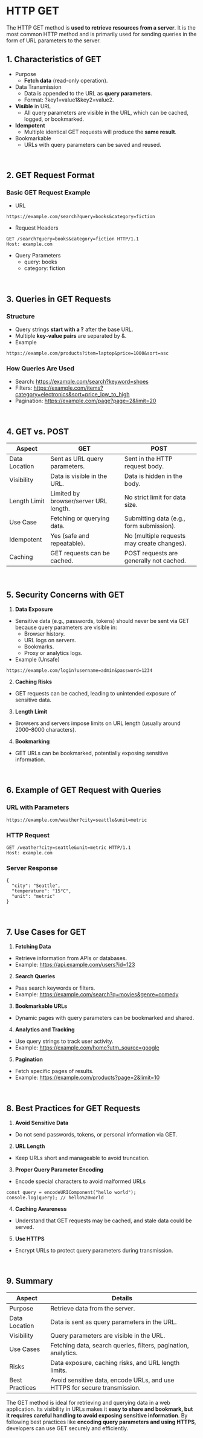 <br>

# HTTP GET
The HTTP GET method is **used to retrieve resources from a server**. It is the most common HTTP method and is primarily used for sending queries in the form of URL parameters to the server.

## 1. Characteristics of GET
  - Purpose
    - **Fetch data** (read-only operation).
  - Data Transmission
    - Data is appended to the URL as **query parameters**.
    - Format: ?key1=value1&key2=value2.
  - **Visible** in URL
    - All query parameters are visible in the URL, which can be cached, logged, or bookmarked.
  - **Idempotent**
    - Multiple identical GET requests will produce the **same result**.
  - Bookmarkable
    - URLs with query parameters can be saved and reused.  
<br>

## 2. GET Request Format

### Basic GET Request Example
  - URL  

```
https://example.com/search?query=books&category=fiction
```

  - Request Headers  

```
GET /search?query=books&category=fiction HTTP/1.1
Host: example.com
```

  - Query Parameters
    - query: books
    - category: fiction  
<br>

## 3. Queries in GET Requests
### Structure
  - Query strings **start with a ?** after the base URL.
  - Multiple **key-value pairs** are separated by &.
  - Example  

```
https://example.com/products?item=laptop&price=1000&sort=asc
```

### How Queries Are Used
  - Search: https://example.com/search?keyword=shoes
  - Filters: https://example.com/items?category=electronics&sort=price_low_to_high
  - Pagination: https://example.com/page?page=2&limit=20  
<br>

## 4. GET vs. POST

| Aspect | GET | POST |
| ------ | --- | ---- |
| Data Location | Sent as URL query parameters. | Sent in the HTTP request body. |
| Visibility | Data is visible in the URL. | Data is hidden in the body. |
| Length Limit | Limited by browser/server URL length. | No strict limit for data size. |
| Use Case | Fetching or querying data. | Submitting data (e.g., form submission). |
| Idempotent | Yes (safe and repeatable). | No (multiple requests may create changes). |
| Caching | GET requests can be cached. | POST requests are generally not cached. |  

<br>

## 5. Security Concerns with GET
1. **Data Exposure**
  - Sensitive data (e.g., passwords, tokens) should never be sent via GET because query parameters are visible in:
    - Browser history.
    - URL logs on servers.
    - Bookmarks.
    - Proxy or analytics logs.
  - Example (Unsafe)  

```
https://example.com/login?username=admin&password=1234
```

2. **Caching Risks**
  - GET requests can be cached, leading to unintended exposure of sensitive data.
3. **Length Limit**
  - Browsers and servers impose limits on URL length (usually around 2000–8000 characters).
4. **Bookmarking**
  - GET URLs can be bookmarked, potentially exposing sensitive information.  
<br>

## 6. Example of GET Request with Queries

### URL with Parameters  

```
https://example.com/weather?city=seattle&unit=metric
```

### HTTP Request  

```
GET /weather?city=seattle&unit=metric HTTP/1.1
Host: example.com
```

### Server Response  

```
{
  "city": "Seattle",
  "temperature": "15°C",
  "unit": "metric"
}
```  

<br>

## 7. Use Cases for GET
1. **Fetching Data**
  - Retrieve information from APIs or databases.
  - Example: https://api.example.com/users?id=123
2. **Search Queries**
  - Pass search keywords or filters.
  - Example: https://example.com/search?q=movies&genre=comedy
3. **Bookmarkable URLs**
  - Dynamic pages with query parameters can be bookmarked and shared.
4. **Analytics and Tracking**
  - Use query strings to track user activity.
  - Example: https://example.com/home?utm_source=google
5. **Pagination**
  - Fetch specific pages of results.
  - Example: https://example.com/products?page=2&limit=10  
<br>

## 8. Best Practices for GET Requests
1. **Avoid Sensitive Data**
  - Do not send passwords, tokens, or personal information via GET.
2. **URL Length**
  - Keep URLs short and manageable to avoid truncation.
3. **Proper Query Parameter Encoding**
  - Encode special characters to avoid malformed URLs  

```
const query = encodeURIComponent("hello world");
console.log(query); // hello%20world
```

4. **Caching Awareness**
  - Understand that GET requests may be cached, and stale data could be served.
5. **Use HTTPS**
  - Encrypt URLs to protect query parameters during transmission.  
<br>

## 9. Summary

| Aspect | Details |
| ------ | ------- |
| Purpose | Retrieve data from the server. |
| Data Location | Data is sent as query parameters in the URL. |
| Visibility | Query parameters are visible in the URL. |
| Use Cases | Fetching data, search queries, filters, pagination, analytics. |
| Risks | Data exposure, caching risks, and URL length limits. |
| Best Practices | Avoid sensitive data, encode URLs, and use HTTPS for secure transmission. |

The GET method is ideal for retrieving and querying data in a web application. Its visibility in URLs makes it **easy to share and bookmark, but it requires careful handling to avoid exposing sensitive information**. By following best practices like **encoding query parameters and using HTTPS**, developers can use GET securely and efficiently.  
<br>